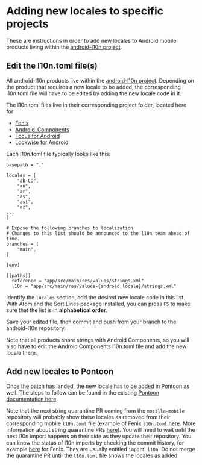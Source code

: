 # Adding new locales to specific projects

These are instructions in order to add new locales to Android mobile products living within the [android-l10n project](https://github.com/mozilla-l10n/android-l10n/).

## Edit the l10n.toml file(s)

All android-l10n products live within the [android-l10n project](https://github.com/mozilla-l10n/android-l10n/). Depending on the product that requires a new locale to be added, the corresponding l10n.toml file will have to be edited by adding the new locale code in it.

The l10n.toml files live in their corresponding project folder, located here for:
* [Fenix](https://github.com/mozilla-l10n/android-l10n/blob/master/mozilla-mobile/fenix/l10n.toml)
* [Android-Components](https://github.com/mozilla-l10n/android-l10n/blob/master/mozilla-mobile/android-components/l10n.toml)
* [Focus for Android](https://github.com/mozilla-l10n/android-l10n/blob/master/mozilla-mobile/focus-android/l10n.toml)
* [Lockwise for Android](https://github.com/mozilla-l10n/android-l10n/blob/master/mozilla-lockwise/lockwise-android/l10n.toml)

Each l10n.toml file typically looks like this:

```
basepath = "."

locales = [
    "ab-CD",
    "an",
    "ar",
    "as",
    "ast",
    "az",
...
]

# Expose the following branches to localization
# Changes to this list should be announced to the l10n team ahead of time.
branches = [
    "main",
]

[env]

[[paths]]
  reference = "app/src/main/res/values/strings.xml"
  l10n = "app/src/main/res/values-{android_locale}/strings.xml"
```

Identify the `locales` section, add the desired new locale code in this  list. With Atom and the Sort Lines package installed, you can press `F5` to make sure that the list is in **alphabetical order**.

Save your edited file, then commit and push from your branch to the android-l10n repository.

Note that all products share strings with Android Components, so you will also have to edit the Android Components l10n.toml file and add the new locale there.

## Add new locales to Pontoon

Once the patch has landed, the new locale has to be added in Pontoon as well. The steps to follow can be found in the existing [Pontoon documentation here](../../tools/pontoon/adding_new_locale.md).

Note that the next string quarantine PR coming from the `mozilla-mobile` repository will probably show these locales as removed from their corresponding mobile `l10n.toml` file (example of Fenix `l10n.toml` [here](https://github.com/mozilla-mobile/fenix/blob/main/l10n.toml). More information about string quarantine PRs [here](review_android_strings.md)).
You will need to wait until the next l10n import happens on their side as they update their repository.
You can know the status of l10n imports by checking the commit history, for example [here](https://github.com/mozilla-mobile/fenix/commits/main) for Fenix. They are usually entitled `import l10n`. Do not merge the quarantine PR until the `l10n.toml` file shows the locales as added.

